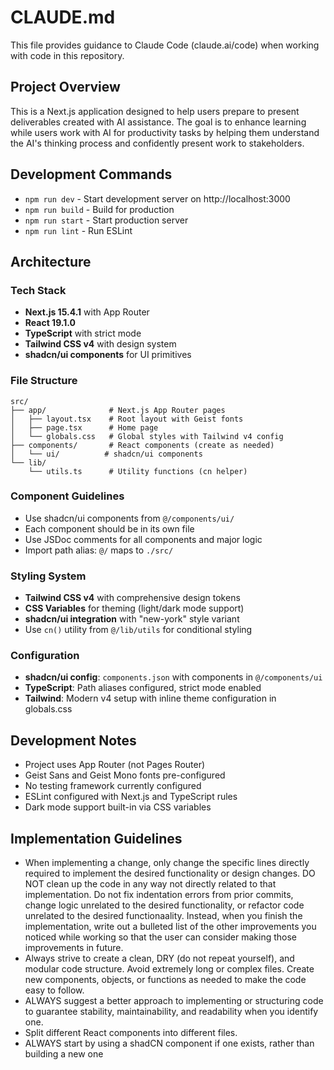# CLAUDE.md

This file provides guidance to Claude Code (claude.ai/code) when working with code in this repository.

## Project Overview

This is a Next.js application designed to help users prepare to present deliverables created with AI assistance. The goal is to enhance learning while users work with AI for productivity tasks by helping them understand the AI's thinking process and confidently present work to stakeholders.

## Development Commands

- `npm run dev` - Start development server on http://localhost:3000
- `npm run build` - Build for production
- `npm run start` - Start production server
- `npm run lint` - Run ESLint

## Architecture

### Tech Stack
- **Next.js 15.4.1** with App Router
- **React 19.1.0**
- **TypeScript** with strict mode
- **Tailwind CSS v4** with design system
- **shadcn/ui components** for UI primitives

### File Structure
```
src/
├── app/              # Next.js App Router pages
│   ├── layout.tsx    # Root layout with Geist fonts
│   ├── page.tsx      # Home page
│   └── globals.css   # Global styles with Tailwind v4 config
├── components/       # React components (create as needed)
│   └── ui/          # shadcn/ui components
└── lib/
    └── utils.ts      # Utility functions (cn helper)
```

### Component Guidelines
- Use shadcn/ui components from `@/components/ui/`
- Each component should be in its own file
- Use JSDoc comments for all components and major logic
- Import path alias: `@/` maps to `./src/`

### Styling System
- **Tailwind CSS v4** with comprehensive design tokens
- **CSS Variables** for theming (light/dark mode support)
- **shadcn/ui integration** with "new-york" style variant
- Use `cn()` utility from `@/lib/utils` for conditional styling

### Configuration
- **shadcn/ui config**: `components.json` with components in `@/components/ui`
- **TypeScript**: Path aliases configured, strict mode enabled
- **Tailwind**: Modern v4 setup with inline theme configuration in globals.css

## Development Notes

- Project uses App Router (not Pages Router)
- Geist Sans and Geist Mono fonts pre-configured
- No testing framework currently configured
- ESLint configured with Next.js and TypeScript rules
- Dark mode support built-in via CSS variables

## Implementation Guidelines

- When implementing a change, only change the specific lines directly required to implement the desired functionality or design changes. DO NOT clean up the code in any way not directly related to that implementation. Do not fix indentation errors from prior commits, change logic unrelated to the desired functionality, or refactor code unrelated to the desired functionaality. Instead, when you finish the implementation, write out a bulleted list of the other improvements you noticed while working so that the user can consider making those improvements in future.
- Always strive to create a clean, DRY (do not repeat yourself), and modular code structure. Avoid extremely long or complex files. Create new components, objects, or functions as needed to make the code easy to follow.
- ALWAYS suggest a better approach to implementing or structuring code to guarantee stability, maintainability, and readability when you identify one.
- Split different React components into different files.
- ALWAYS start by using a shadCN component if one exists, rather than building a new one